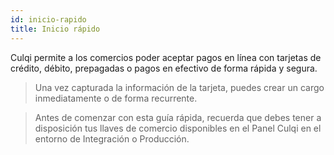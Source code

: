 ```yaml
---
id: inicio-rapido
title: Inicio rápido
---
```


Culqi permite a los comercios poder aceptar pagos en línea con tarjetas de crédito, débito, prepagadas o pagos en efectivo de forma rápida y segura. 

> Una vez capturada la información de la tarjeta, puedes crear un cargo inmediatamente o de forma recurrente.

> Antes de comenzar con esta guía rápida, recuerda que debes tener a disposición tus llaves de comercio disponibles en el Panel Culqi en el entorno de Integración o Producción.